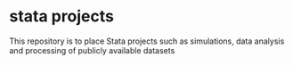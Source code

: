 # stata projects
This repository is to place Stata projects such as simulations, data analysis and processing of publicly available datasets
